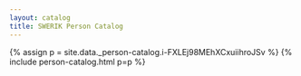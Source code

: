 ```yaml
---
layout: catalog
title: SWERIK Person Catalog
---
```

{% assign p = site.data._person-catalog.i-FXLEj98MEhXCxuiihroJSv %}
{% include person-catalog.html p=p %}

